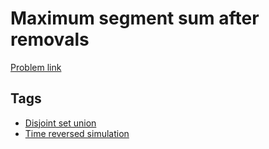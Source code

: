 # Maximum segment sum after removals

[Problem link](https://leetcode.com/problems/maximum-segment-sum-after-removals)

## Tags

* [Disjoint set union](/README.md#Disjoint_set_union)
* [Time reversed simulation](/README.md#Time_reversed_simulation)

